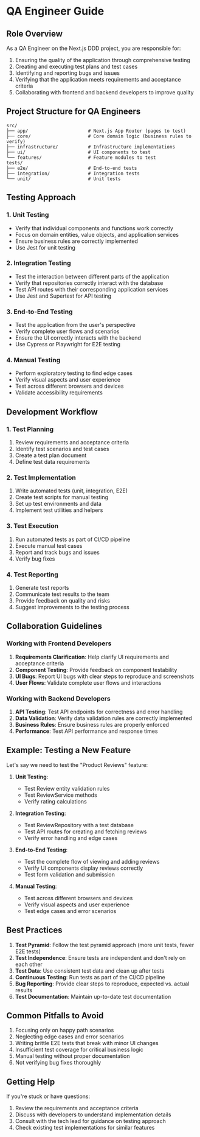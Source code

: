 # QA Engineer Guide

## Role Overview

As a QA Engineer on the Next.js DDD project, you are responsible for:

1. Ensuring the quality of the application through comprehensive testing
2. Creating and executing test plans and test cases
3. Identifying and reporting bugs and issues
4. Verifying that the application meets requirements and acceptance criteria
5. Collaborating with frontend and backend developers to improve quality

## Project Structure for QA Engineers

```
src/
├── app/                      # Next.js App Router (pages to test)
├── core/                     # Core domain logic (business rules to verify)
├── infrastructure/           # Infrastructure implementations
├── ui/                       # UI components to test
└── features/                 # Feature modules to test
tests/
├── e2e/                      # End-to-end tests
├── integration/              # Integration tests
└── unit/                     # Unit tests
```

## Testing Approach

### 1. Unit Testing

- Verify that individual components and functions work correctly
- Focus on domain entities, value objects, and application services
- Ensure business rules are correctly implemented
- Use Jest for unit testing

### 2. Integration Testing

- Test the interaction between different parts of the application
- Verify that repositories correctly interact with the database
- Test API routes with their corresponding application services
- Use Jest and Supertest for API testing

### 3. End-to-End Testing

- Test the application from the user's perspective
- Verify complete user flows and scenarios
- Ensure the UI correctly interacts with the backend
- Use Cypress or Playwright for E2E testing

### 4. Manual Testing

- Perform exploratory testing to find edge cases
- Verify visual aspects and user experience
- Test across different browsers and devices
- Validate accessibility requirements

## Development Workflow

### 1. Test Planning

1. Review requirements and acceptance criteria
2. Identify test scenarios and test cases
3. Create a test plan document
4. Define test data requirements

### 2. Test Implementation

1. Write automated tests (unit, integration, E2E)
2. Create test scripts for manual testing
3. Set up test environments and data
4. Implement test utilities and helpers

### 3. Test Execution

1. Run automated tests as part of CI/CD pipeline
2. Execute manual test cases
3. Report and track bugs and issues
4. Verify bug fixes

### 4. Test Reporting

1. Generate test reports
2. Communicate test results to the team
3. Provide feedback on quality and risks
4. Suggest improvements to the testing process

## Collaboration Guidelines

### Working with Frontend Developers

1. **Requirements Clarification**: Help clarify UI requirements and acceptance criteria
2. **Component Testing**: Provide feedback on component testability
3. **UI Bugs**: Report UI bugs with clear steps to reproduce and screenshots
4. **User Flows**: Validate complete user flows and interactions

### Working with Backend Developers

1. **API Testing**: Test API endpoints for correctness and error handling
2. **Data Validation**: Verify data validation rules are correctly implemented
3. **Business Rules**: Ensure business rules are properly enforced
4. **Performance**: Test API performance and response times

## Example: Testing a New Feature

Let's say we need to test the "Product Reviews" feature:

1. **Unit Testing**:
   - Test Review entity validation rules
   - Test ReviewService methods
   - Verify rating calculations

2. **Integration Testing**:
   - Test ReviewRepository with a test database
   - Test API routes for creating and fetching reviews
   - Verify error handling and edge cases

3. **End-to-End Testing**:
   - Test the complete flow of viewing and adding reviews
   - Verify UI components display reviews correctly
   - Test form validation and submission

4. **Manual Testing**:
   - Test across different browsers and devices
   - Verify visual aspects and user experience
   - Test edge cases and error scenarios

## Best Practices

1. **Test Pyramid**: Follow the test pyramid approach (more unit tests, fewer E2E tests)
2. **Test Independence**: Ensure tests are independent and don't rely on each other
3. **Test Data**: Use consistent test data and clean up after tests
4. **Continuous Testing**: Run tests as part of the CI/CD pipeline
5. **Bug Reporting**: Provide clear steps to reproduce, expected vs. actual results
6. **Test Documentation**: Maintain up-to-date test documentation

## Common Pitfalls to Avoid

1. Focusing only on happy path scenarios
2. Neglecting edge cases and error scenarios
3. Writing brittle E2E tests that break with minor UI changes
4. Insufficient test coverage for critical business logic
5. Manual testing without proper documentation
6. Not verifying bug fixes thoroughly

## Getting Help

If you're stuck or have questions:
1. Review the requirements and acceptance criteria
2. Discuss with developers to understand implementation details
3. Consult with the tech lead for guidance on testing approach
4. Check existing test implementations for similar features
